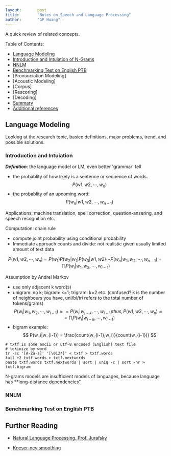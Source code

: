 ```yaml
---
layout:       post
title:        "Notes on Speech and Language Processing"
author:       "GP Huang"
---
```


A quick review of related concepts.

Table of Contents:

- [Language Modeling](#lm)
 - [Introduction and Intuiation of N-Grams](#intro)
 - [NNLM](#nnlm)
 - [Benchmarking Test on English PTB](#bench)
- [Pronunciation Modeling]
- [Acoustic Modeling]
- [Corpus]
- [Rescoring]
- [Decoding]
- [Summary](#summary)
- [Additional references](#add)

<a name='lm'></a>

## Language Modeling

Looking at the research topic, basice definitions, major problems, trend, and possible solutions.

<a name='intro'></a>

### Introduction and Intuiation

**_Definition_**: the language model or LM, even better 'grammar' tell 
- the probablity of how likely is a sentence or sequence of words. $$P(w1,w2,\cdots,w_{n})$$
- the probablity of an upcoming word: $$P(w_n|w1,w2,\cdots,w_{n-1})$$

Applications: machine translation, spell correction, question-ansering, and speech recognition etc.

Computation: chain rule 
- compute joint probability using conditional probability
- Immediate approach counts and divide: not realistic given usually limited amount of text data

$$
P(w1,w2,\cdots,w_{n}) 
= P(w_1)P(w_2|w_1)P(w_3|w1,w2) \cdots P(w_n|w_1,w_2,\cdots,w_{n-1})
= \prod_iP(w_i|w_1,w_2,\cdots,w_{i-1})
$$

Assumption by Andrei Markov
- use only adjacent k word(s)
- unigram: no k; bigram: k=1; trigram: k=2 etc. (confused? k is the number of neighbours you have, uni/bi/tri refers to the total number of tokens/grams)
$$
P(w_i|w_1,w_2,\cdots,w_{i-1}) \approx  = P(w_i|w_{i-k},\cdots,w_{i-1})
thus,
P(w1,w2,\cdots,w_{n}) \approx  = \prod_iP(w_i|w_{i-k},\cdots,w_{i-1})
$$
- bigram example:
$$
P(w_i|w_{i-1}) = \frac{count(w_{i-1},w_i)}{count(w_{i-1})}
$$

```unix
# txtf is some ascii or utf-8 encoded (English) text file
# tokinize by word
tr -sc '[A-Za-z]' '[\012*]' < txtf > txtf.words
tail +2 txtf.words > txtf.nextwords
paste txtf.words txtf.nextwords | sort | uniq -c | sort -nr > txtf.bigram

```

N-grams models are insufficient models of languages, because language has **long-distance dependencies"


<a name='nnlm'></a>

### NNLM

<a name='bench'></a>
### Benchmarking Test on English PTB

## Further Reading

  * [Natural Language Processing, Prof. Jurafsky](https://class.coursera.org/nlp/lecture)

  * [Kneser-ney smoothing](http://www.foldl.me/2014/kneser-ney-smoothing/)

